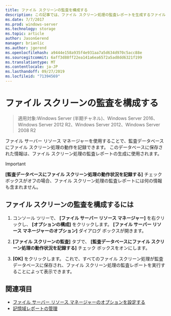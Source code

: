 ```yaml
---
title: ファイル スクリーンの監査を構成する
description: この記事では、ファイル スクリーン処理の監査レポートを生成するファイル スクリーンの監査を構成する方法を説明します。
ms.date: 7/7/2017
ms.prod: windows-server
ms.technology: storage
ms.topic: article
author: JasonGerend
manager: brianlic
ms.author: jgerend
ms.openlocfilehash: a9444e158a935f4e931aa7a5d634d970c5acc88e
ms.sourcegitcommit: 6aff3d88ff22ea141a6ea6572a5ad8dd6321f199
ms.translationtype: MT
ms.contentlocale: ja-JP
ms.lasthandoff: 09/27/2019
ms.locfileid: "71394569"
---
```

# <a name="configure-file-screen-audit"></a>ファイル スクリーンの監査を構成する

> 適用対象:Windows Server (半期チャネル)、Windows Server 2016、Windows Server 2012 R2、Windows Server 2012、Windows Server 2008 R2

ファイル サーバー リソース マネージャーを使用することで、監査データベースにファイル スクリーン処理の動作を記録できます。 このデータベースに保存された情報は、ファイル スクリーン処理の監査レポートの生成に使用されます。

> [!Important]
> **[監査データベースにファイル スクリーン処理の動作状況を記録する]** チェック ボックスがオフの場合、ファイル スクリーン処理の監査レポートには何の情報も含まれません。

## <a name="to-configure-file-screen-audit"></a>ファイル スクリーンの監査を構成するには

1.  コンソール ツリーで、 **[ファイル サーバー リソース マネージャー]** を右クリックし、 **[オプションの構成]** をクリックします。 **[ファイル サーバー リソース マネージャーのオプション]** ダイアログ ボックスが開きます。

2.  **[ファイル スクリーンの監査]** タブで、 **[監査データベースにファイル スクリーン処理の動作状況を記録する]** チェック ボックスをオンにします。

3.  **[OK]** をクリックします。 これで、すべてのファイル スクリーン処理が監査データベースに保存され、ファイル スクリーン処理の監査レポートを実行することによって表示できます。

## <a name="see-also"></a>関連項目

-   [ファイル サーバー リソース マネージャーのオプションを設定する](setting-file-server-resource-manager-options.md)
-   [記憶域レポートの管理](storage-reports-management.md)